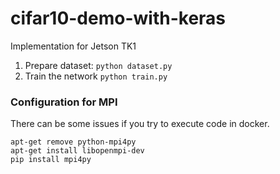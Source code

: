 # cifar10-demo-with-keras
Implementation for Jetson TK1


1. Prepare dataset: `python dataset.py`
2. Train the network `python train.py`


### Configuration for MPI

There can be some issues if you try to execute code in docker.

```
apt-get remove python-mpi4py
apt-get install libopenmpi-dev
pip install mpi4py

```
